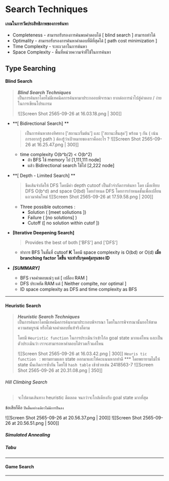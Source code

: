 # Search Techniques 

#### เกณในการวัดประสิทธิภาพของการค้นหา 
- Completeness - สามารถรับรองการค้นพบคำตอบได้  [ blind search ] สามารถทำได้ 
- Optimality   - สามารถรับรองการค้นหาคำตอบที่ดีที่สุดได้ [ path cost minimization ]
- Time Complexity - ระยะเวลาในการค้นหา 
- Space Complexity - พื้นที่หน่วยความจำที่ใช้ในการค้นหา 

## Type Searching 

#### Blind Search
> ***Blind Search Techniques***  
> เป็นการค้นหาโดยไม่มีเทคนิคการค้นหามาประกออบพิจารณา 
> ยากต่อการนำไปสู่คำตอบ / ง่ายในการเขียนโปรแกรม
> 
> ![[Screen Shot 2565-09-26 at 16.03.18.png | 300]]

- **[ Bidirectional Search] ** 
	>  เป็นการค้นหาสองทิศทาง ['สถานะเริ่มต้น'] และ ['สถานะสิ้นสุด'] พร้อม ๆ กัน 
	>  ( เน้นการอยากรู้ path ) ต้องรู้ว่าเป้าหมายของเราคืออะไร  ? 
	>  ![[Screen Shot 2565-09-26 at 16.25.47.png | 300]]

	- time complexity O(b^b/2) < O(b^2)
		- ถ้า BFS ใช้ memory ไป [1,111,111 node]
		- แล้ว Bidirectional search ใช้ไป [2,222 node]

- **[ Depth - Limited Search] ** 
	> ขีดเส้นจำกัดให้ DFS โดยมีค่า depth cutoof เป็นตัวจำกัดการค้นหา 
	> โดย เมื่อเทียบ DFS  O(b^d) and space O(bd)
	> โดยกำหนด DFS โดยการกำหนดชั้นเพื่อเปลี่ยนแถวมาค้นใหม่ 
	> ![[Screen Shot 2565-09-26 at 17.59.58.png | 200]]

	- Three possible outcomes : 
		- Solution ( [meet soliutions ])
		- Failure ( [no solutions] )
		- Cutoff ([ no solution within cutof ])
	
- **[Iterative Deepening Search]**
	> Provides the best of both ['BFS'] and ['DFS']

	- ทำการ BFS ในชั้นที่ cutoof **K**  โดยมี space complexity is O(bd) or O(d)
		**เมื่อ branching factor โตขึ้น จะเท่ากับจุดคคุ้มทุนของ ID**

- ***[SUMMARY]*** 
	- BFS เจอคำตอบแน่ๆ แต่ [ เปลือง RAM ]
	- DFS ประหยัด RAM แต่ [ Neither complte, nor optimal ]
	- ID space complexity as DFS and time complexity as BFS 

--- 

#### Heuristic Search 
> ***Heuristic Search Techniques***  
> เป็นการค้นหาโดยมีเทคนิคการค้นหามาประกอบพิจารณา  โดยในการพิจารณานั้นยอให้ขาดความสมบูรณ์ หรือไม่เจอคำตอบที่แท้จริงก็ตาม 
> 
> โดยมี `Heuristic function` ในการประเมินว่าเข้าใก้ล goal state มากแค่ไหน และเป็นตัวประเมินว่า เราจะสามารถหาคำตอบได้รวดเร็วแค่ไหน 
> 
> ![[Screen Shot 2565-09-26 at 16.03.42.png | 300]]
> `Heuris tic function `  : พยามยามแตก state ออกมาและให้คะแนนหากทำดี 
> *** โดยพยายามไม่ให้ state นั้นเกิดการซ้ำกัน โดยใช้ `hash table` เช้าช่วยเช่น 2418563-7
> ![[Screen Shot 2565-09-26 at 20.31.08.png | 350]]

###### Hill Climbing Search 
> จะไปตามเส้นทาง heuristic ดีตลอด จนกว่าจะใกล้เคียงกับ goal state มากที่สุด 

ข้อเสียก็คือ `ปีนขึ้นอย่างเดียวไม่มีการปีนลง`

![[Screen Shot 2565-09-26 at 20.56.37.png | 200]] ![[Screen Shot 2565-09-26 at 20.56.51.png | 500]]

##### Simulated Annealing 
##### Tabu

---

####  Game Search 

---

